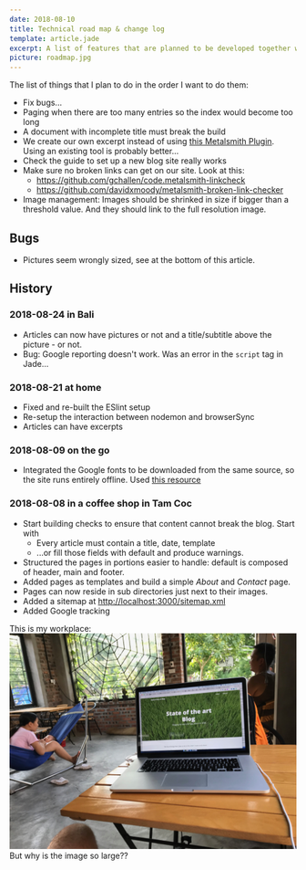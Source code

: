 ```yaml
---
date: 2018-08-10
title: Technical road map & change log
template: article.jade
excerpt: A list of features that are planned to be developed together with their priority. Be aware that things might change...!
picture: roadmap.jpg
---
```


The list of things that I plan to do in the order I want to do them:

* Fix bugs...
* Paging when there are too many entries so the index would become too long
* A document with incomplete title must break the build
* We create our own excerpt instead of using [this Metalsmith Plugin](https://github.com/segmentio/metalsmith-excerpts). Using an existing tool is probably better...
* Check the guide to set up a new blog site really works
* Make sure no broken links can get on our site. Look at this:
  * https://github.com/gchallen/code.metalsmith-linkcheck
  * https://github.com/davidxmoody/metalsmith-broken-link-checker
* Image management: Images should be shrinked in size if bigger than a threshold value. And they should link to the full resolution image.

## Bugs

* Pictures seem wrongly sized, see at the bottom of this article.

## History

### 2018-08-24 in Bali

* Articles can now have pictures or not and a title/subtitle above the picture - or not.
* Bug: Google reporting doesn't work. Was an error in the `script` tag in Jade...

### 2018-08-21 at home

* Fixed and re-built the ESlint setup
* Re-setup the interaction between nodemon and browserSync
* Articles can have excerpts

### 2018-08-09 on the go

* Integrated the Google fonts to be downloaded from the same source, so the site runs entirely offline. Used [this resource](https://google-webfonts-helper.herokuapp.com/)

### 2018-08-08 in a coffee shop in Tam Coc

* Start building checks to ensure that content cannot break the blog. Start with
  * Every article must contain a title, date, template
  * ...or fill those fields with default and produce warnings.
* Structured the pages in portions easier to handle: default is composed of header, main and footer.
* Added pages as templates and build a simple _About_ and _Contact_ page.
* Pages can now reside in sub directories just next to their images.
* Added a sitemap at [http://localhost:3000/sitemap.xml](http://localhost:3000/sitemap.xml)
* Added Google tracking

This is my workplace: ![Coffee Shop](coffeeshop.jpg) But why is the image so large??